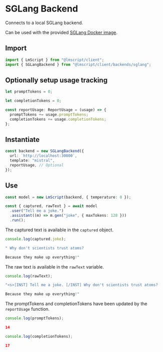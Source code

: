 # SGLang Backend

Connects to a local SGLang backend.

Can be used with the provided [SGLang Docker image](https://github.com/lucasavila00/LmScript/tree/main/docker/sglang-docker).

## Import

```ts
import { LmScript } from "@lmscript/client";
import { SGLangBackend } from "@lmscript/client/backends/sglang";
```

## Optionally setup usage tracking

```ts
let promptTokens = 0;

let completionTokens = 0;

const reportUsage: ReportUsage = (usage) => {
  promptTokens += usage.promptTokens;
  completionTokens += usage.completionTokens;
};
```

## Instantiate

```ts
const backend = new SGLangBackend({
  url: `http://localhost:30000`,
  template: "mistral",
  reportUsage, // Optional
});
```

## Use

```ts
const model = new LmScript(backend, { temperature: 0 });

const { captured, rawText } = await model
  .user("Tell me a joke.")
  .assistant((m) => m.gen("joke", { maxTokens: 128 }))
  .run();
```

The captured text is available in the `captured` object.

```ts
console.log(captured.joke);
```

```js
" Why don't scientists trust atoms?

Because they make up everything!"
```

The raw text is available in the `rawText` variable.

```ts
console.log(rawText);
```

```js
"<s>[INST] Tell me a joke. [/INST] Why don't scientists trust atoms?

Because they make up everything!"
```

The promptTokens and completionTokens have been updated by the `reportUsage` function.

```ts
console.log(promptTokens);
```

```json
14
```

```ts
console.log(completionTokens);
```

```json
17
```
